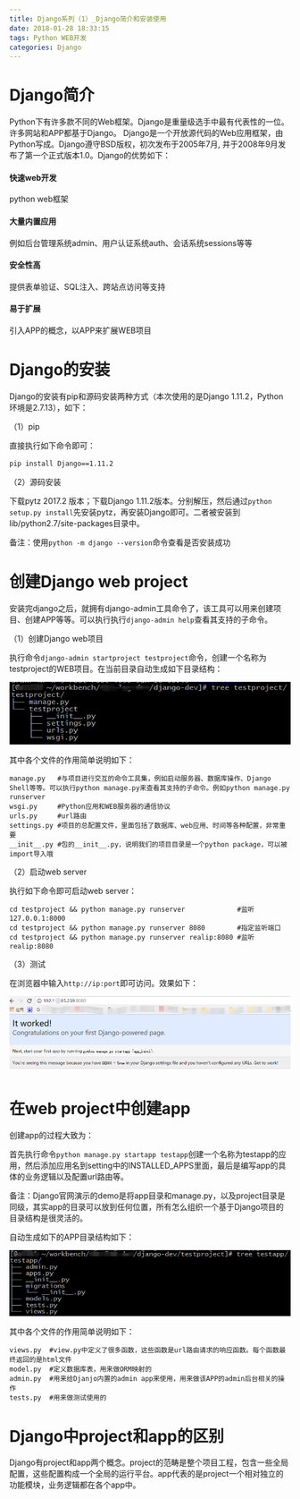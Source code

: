 ```yaml
---
title: Django系列（1）_Django简介和安装使用
date: 2018-01-28 18:33:15
tags: Python WEB开发
categories: Django
---
```


# Django简介

Python下有许多款不同的Web框架。Django是重量级选手中最有代表性的一位。许多网站和APP都基于Django。 Django是一个开放源代码的Web应用框架，由Python写成。Django遵守BSD版权，初次发布于2005年7月, 并于2008年9月发布了第一个正式版本1.0。Django的优势如下：

#### 快速web开发

python web框架

#### 大量内置应用

例如后台管理系统admin、用户认证系统auth、会话系统sessions等等

#### 安全性高

提供表单验证、SQL注入、跨站点访问等支持

#### 易于扩展

引入APP的概念，以APP来扩展WEB项目

# Django的安装

Django的安装有pip和源码安装两种方式（本次使用的是Django 1.11.2，Python环境是2.7.13），如下：

（1）pip

直接执行如下命令即可：

```bash
pip install Django==1.11.2
```

（2）源码安装

下载pytz 2017.2 版本；下载Django 1.11.2版本。分别解压，然后通过`python setup.py install`先安装pytz，再安装Django即可。二者被安装到lib/python2.7/site-packages目录中。

备注：使用`python -m django --version`命令查看是否安装成功

# 创建Django web project

安装完django之后，就拥有django-admin工具命令了，该工具可以用来创建项目、创建APP等等。可以执行执行`django-admin help`查看其支持的子命令。

（1）创建Django web项目

执行命令`django-admin startproject testproject`命令，创建一个名称为testproject的WEB项目。在当前目录自动生成如下目录结构：

![django工程目录结构](/images/django_1_1.png)

其中各个文件的作用简单说明如下：

	manage.py   #与项目进行交互的命令工具集，例如启动服务器、数据库操作、Django Shell等等。可以执行python manage.py来查看其支持的子命令。例如python manage.py runserver
	wsgi.py     #Python应用和WEB服务器的通信协议
	urls.py     #url路由
	settings.py #项目的总配置文件，里面包括了数据库、web应用、时间等各种配置，非常重要
	__init__.py #包的__init__.py，说明我们的项目目录是一个python package，可以被import导入哦

（2）启动web server

执行如下命令即可启动web server：

	cd testproject && python manage.py runserver             #监听127.0.0.1:8000
	cd testproject && python manage.py runserver 8080        #指定监听端口
	cd testproject && python manage.py runserver realip:8080 #监听realip:8080

（3）测试

在浏览器中输入`http://ip:port`即可访问。效果如下：

![django helloworld页面](/images/django_1_2.png)

# 在web project中创建app

创建app的过程大致为：

首先执行命令`python manage.py startapp testapp`创建一个名称为testapp的应用，然后添加应用名到setting中的INSTALLED_APPS里面，最后是编写app的具体的业务逻辑以及配置url路由等。

备注：Django官网演示的demo是将app目录和manage.py，以及project目录是同级，其实app的目录可以放到任何位置，所有怎么组织一个基于Django项目的目录结构是很灵活的。

自动生成如下的APP目录结构如下：

![django web app目录结构](/images/django_1_3.png)

其中各个文件的作用简单说明如下：

	views.py  #view.py中定义了很多函数，这些函数是url路由请求的响应函数。每个函数最终返回的是html文件
	model.py  #定义数据库表，用来做ORM映射的
	admin.py  #用来给Djanjo内置的admin app来使用，用来做该APP的admin后台相关的操作
	tests.py  #用来做测试使用的

# Django中project和app的区别

Django有project和app两个概念。project的范畴是整个项目工程，包含一些全局配置，这些配置构成一个全局的运行平台。app代表的是project一个相对独立的功能模块，业务逻辑都在各个app中。
